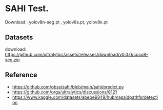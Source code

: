 # SAHI Test.

Download : yolov8n-seg.pt , yolov8s.pt, yolov8n.pt

## Datasets

download: https://github.com/ultralytics/assets/releases/download/v0.0.0/coco8-seg.zip

## Reference

- https://github.com/obss/sahi/blob/main/sahi/predict.py
- https://github.com/orgs/ultralytics/discussions/8121
- https://www.kaggle.com/datasets/abebe9849/hubmapaidpathfordetection
